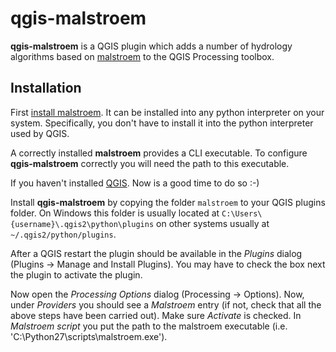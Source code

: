 qgis-malstroem
==============
**qgis-malstroem** is a QGIS plugin which adds a number of hydrology algorithms based on 
[malstroem](https://github.com/Kortforsyningen/malstroem) to the QGIS Processing toolbox.

Installation
------------
First [install malstroem](https://github.com/Kortforsyningen/malstroem/blob/master/README.md#installation). It can be 
installed into any python interpreter on your system. Specifically, you don't have to install it into the python 
interpreter used by QGIS.

A correctly installed **malstroem** provides a CLI executable. To configure **qgis-malstroem** correctly you will need 
the path to this executable.

If you haven't installed [QGIS](http://qgis.org/). Now is a good time to do so :-)

Install **qgis-malstroem** by copying the folder `malstroem` to your QGIS plugins folder. On Windows this folder is 
usually located at `C:\Users\{username}\.qgis2\python\plugins` on other systems usually at `~/.qgis2/python/plugins`.

After a QGIS restart the plugin should be available in the _Plugins_ dialog (Plugins -> Manage and Install Plugins). 
You may have to check the box next the plugin to activate the plugin.

Now open the _Processing Options_ dialog (Processing -> Options). Now, under _Providers_ you should see a _Malstroem_ 
entry (if not, check that all the above steps have been carried out). Make sure _Activate_ is checked. In 
_Malstroem script_ you put the path to the malstroem executable (i.e. 'C:\Python27\scripts\malstroem.exe').
